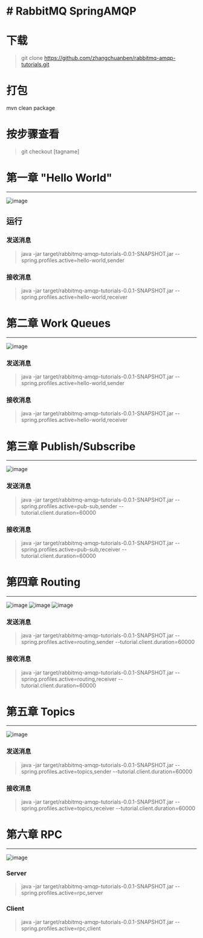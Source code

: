 # # RabbitMQ SpringAMQP
# 下载
> git clone https://github.com/zhangchuanben/rabbitmq-amqp-tutorials.git
# 打包 
mvn clean package
# 按步骤查看
> git checkout [tagname]
# 第一章 "Hello World"

---
![image](http://www.rabbitmq.com/img/tutorials/python-one.png)
## 运行
### 发送消息
> java -jar target/rabbitmq-amqp-tutorials-0.0.1-SNAPSHOT.jar --spring.profiles.active=hello-world,sender

### 接收消息
> java -jar target/rabbitmq-amqp-tutorials-0.0.1-SNAPSHOT.jar --spring.profiles.active=hello-world,receiver


# 第二章 Work Queues
---

![image](http://www.rabbitmq.com/img/tutorials/python-two.png)

### 发送消息
> java -jar target/rabbitmq-amqp-tutorials-0.0.1-SNAPSHOT.jar --spring.profiles.active=hello-world,sender

### 接收消息
> java -jar target/rabbitmq-amqp-tutorials-0.0.1-SNAPSHOT.jar --spring.profiles.active=hello-world,receiver

# 第三章 Publish/Subscribe
---
![image](http://www.rabbitmq.com/img/tutorials/python-three-overall.png)

### 发送消息
> java -jar target/rabbitmq-amqp-tutorials-0.0.1-SNAPSHOT.jar --spring.profiles.active=pub-sub,sender 
    --tutorial.client.duration=60000

### 接收消息
> java -jar target/rabbitmq-amqp-tutorials-0.0.1-SNAPSHOT.jar --spring.profiles.active=pub-sub,receiver --tutorial.client.duration=60000

# 第四章 Routing
---
![image](http://www.rabbitmq.com/img/tutorials/direct-exchange.png)
![image](http://www.rabbitmq.com/img/tutorials/direct-exchange-multiple.png)
![image](http://www.rabbitmq.com/img/tutorials/python-four.png)
### 发送消息
> java -jar target/rabbitmq-amqp-tutorials-0.0.1-SNAPSHOT.jar --spring.profiles.active=routing,sender --tutorial.client.duration=60000

### 接收消息
> java -jar target/rabbitmq-amqp-tutorials-0.0.1-SNAPSHOT.jar --spring.profiles.active=routing,receiver --tutorial.client.duration=60000

# 第五章 Topics
---
![image](http://www.rabbitmq.com/img/tutorials/python-five.png)

### 发送消息
> java -jar target/rabbitmq-amqp-tutorials-0.0.1-SNAPSHOT.jar --spring.profiles.active=topics,sender 
--tutorial.client.duration=60000

### 接收消息
> java -jar target/rabbitmq-amqp-tutorials-0.0.1-SNAPSHOT.jar --spring.profiles.active=topics,receiver 
--tutorial.client.duration=60000

# 第六章 RPC
---
![image](http://www.rabbitmq.com/img/tutorials/python-six.png)

### Server
> java -jar target/rabbitmq-amqp-tutorials-0.0.1-SNAPSHOT.jar --spring.profiles.active=rpc,server

### Client
> java -jar target/rabbitmq-amqp-tutorials-0.0.1-SNAPSHOT.jar --spring.profiles.active=rpc,client